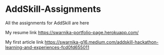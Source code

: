 # AddSkill-Assignments
All the assignments for AddSkill are here

My resume link https://swarnika-portfolio-page.herokuapp.com/

My first article link https://swarnika-g16.medium.com/addskill-hackathon-learning-and-experiences-fcd0fd655011
